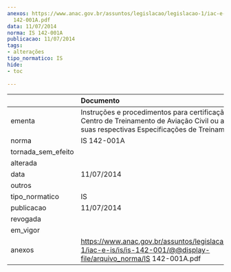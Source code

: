 ```yaml
---
anexos: https://www.anac.gov.br/assuntos/legislacao/legislacao-1/iac-e-is/is/is-142-001/@@display-file/arquivo_norma/IS
  142-001A.pdf
data: 11/07/2014
norma: IS 142-001A
publicacao: 11/07/2014
tags:
- alterações
tipo_normatico: IS
hide: 
- toc 
 
---
```


|                    | Documento                                                                                                                                                  |
|:-------------------|:-----------------------------------------------------------------------------------------------------------------------------------------------------------|
| ementa             | Instruções e procedimentos para certificação de um Centro de Treinamento de Aviação Civil ou alterações de suas respectivas Especificações de Treinamento. |
| norma              | IS 142-001A                                                                                                                                                |
| tornada_sem_efeito |                                                                                                                                                            |
| alterada           |                                                                                                                                                            |
| data               | 11/07/2014                                                                                                                                                 |
| outros             |                                                                                                                                                            |
| tipo_normatico     | IS                                                                                                                                                         |
| publicacao         | 11/07/2014                                                                                                                                                 |
| revogada           |                                                                                                                                                            |
| em_vigor           |                                                                                                                                                            |
| anexos             | https://www.anac.gov.br/assuntos/legislacao/legislacao-1/iac-e-is/is/is-142-001/@@display-file/arquivo_norma/IS 142-001A.pdf                               |